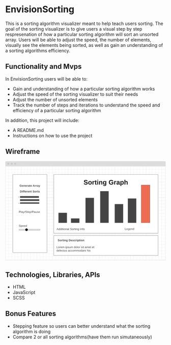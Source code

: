 # EnvisionSorting
This is a sorting algorithm visualizer meant to help teach users sorting.
The goal of the sorting visualizer is to give users a visual step by step respresenation of how a particular sorting algorithm will sort an unsorted array. Users will be able to adjust the speed, the number of elements, visually see the elements being sorted, as well as gain an understanding of a sorting algorithms efficiency.

## Functionality and Mvps

In EnvisionSorting users will be able to:
- Gain and understanding of how a particular sorting algorithm works
- Adjust the speed of the sorting visualizer to suit their needs
- Adjust the number of unsorted elements
- Track the number of steps and iterations to understand the speed and efficiency of a particular sorting algorithm

In addition, this project will include:
- A README.md
- Instructions on how to use the project

## Wireframe
![alt text](/wireframe.png)

## Technologies, Libraries, APIs
- HTML
- JavaScript
- SCSS

## Bonus Features
- Stepping feature so users can better understand what the sorting algorithm is doing
- Compare 2 or all sorting algorithms(have them run simutaneously)